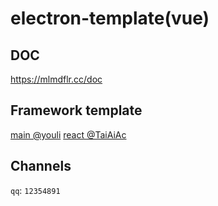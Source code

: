 # electron-template(vue)

## DOC
https://mlmdflr.cc/doc

## Framework template
[main @youli](https://github.com/youliso/electron-template)
[react @TaiAiAc](https://github.com/TaiAiAc/electron-react-template)

## Channels
`qq`: `12354891`